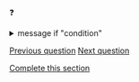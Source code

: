 # 

:question: 

<details>
	<summary>message if "condition"</summary>
	message
</details>

[Previous question]()
[Next question]()

[Complete this section](../0_intro_basis_main/0_4_main_form.html)